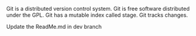 Git is a distributed version control system.
Git is free software distributed under the GPL.
Git has a mutable index called stage.
Git tracks changes.

Update the ReadMe.md in dev branch